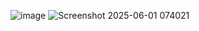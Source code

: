 ![image](https://github.com/user-attachments/assets/7cbea632-c795-4d85-be2d-3c1108698281)
![Screenshot 2025-06-01 074021](https://github.com/user-attachments/assets/a70906cb-9fcc-46e9-be95-60d6d89dec0c)

